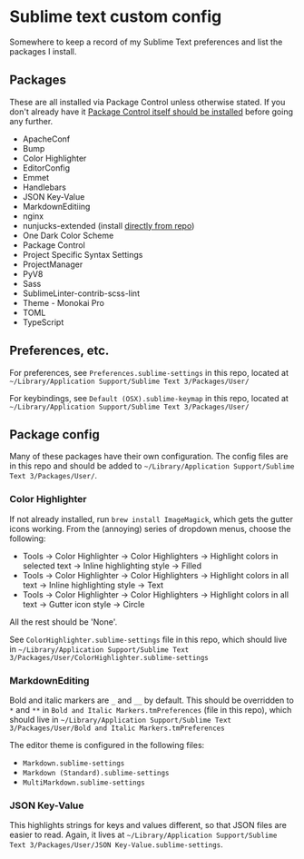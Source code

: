 # Sublime text custom config

Somewhere to keep a record of my Sublime Text preferences and list the packages I install.


## Packages

These are all installed via Package Control unless otherwise stated. If you don't already have it [Package Control itself should be installed](https://packagecontrol.io/installation) before going any further.

- ApacheConf
- Bump
- Color Highlighter
- EditorConfig
- Emmet
- Handlebars
- JSON Key-Value
- MarkdownEditiing
- nginx
- nunjucks-extended (install [directly from repo](https://github.com/thecodechef/nunjucks-extended))
- One Dark Color Scheme
- Package Control
- Project Specific Syntax Settings
- ProjectManager
- PyV8
- Sass
- SublimeLinter-contrib-scss-lint
- Theme - Monokai Pro
- TOML
- TypeScript


## Preferences, etc.

For preferences, see `Preferences.sublime-settings` in this repo, located at `~/Library/Application Support/Sublime Text 3/Packages/User/`

For keybindings, see `Default (OSX).sublime-keymap` in this repo, located at `~/Library/Application Support/Sublime Text 3/Packages/User/`


## Package config

Many of these packages have their own configuration. The config files are in this repo and should be added to `~/Library/Application Support/Sublime Text 3/Packages/User/`.

### Color Highlighter

If not already installed, run `brew install ImageMagick`, which gets the gutter icons working. From the (annoying) series of dropdown menus, choose the following:

- Tools → Color Highlighter → Color Highlighters → Highlight colors in selected text → Inline highlighting style → Filled
- Tools → Color Highlighter → Color Highlighters → Highlight colors in all text → Inline highlighting style → Text
- Tools → Color Highlighter → Color Highlighters → Highlight colors in all text → Gutter icon style → Circle

All the rest should be 'None'.

See `ColorHighlighter.sublime-settings` file in this repo, which should live in `~/Library/Application Support/Sublime Text 3/Packages/User/ColorHighlighter.sublime-settings`

### MarkdownEditing

Bold and italic markers are `_` and `__` by default. This should be overridden to `*` and `**` in `Bold and Italic Markers.tmPreferences` (file in this repo), which should live in `~/Library/Application Support/Sublime Text 3/Packages/User/Bold and Italic Markers.tmPreferences`

The editor theme is configured in the following files:

- `Markdown.sublime-settings`
- `Markdown (Standard).sublime-settings`
- `MultiMarkdown.sublime-settings`

### JSON Key-Value

This highlights strings for keys and values different, so that JSON files are easier to read. Again, it lives at `~/Library/Application Support/Sublime Text 3/Packages/User/JSON Key-Value.sublime-settings`.
